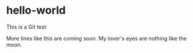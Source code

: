 # hello-world
This is a Git test

More lines like this are coming soon.  My lover's eyes are nothing like the moon.
